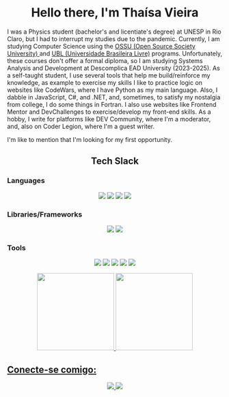 <h1 align="center">Hello there, I'm Thaísa Vieira</h1>      
I was a Physics student (bachelor's and licentiate's degree) at UNESP in Rio Claro, but I had to interrupt my studies due to the pandemic.  Currently, I am studying Computer Science using the <a href = "https://github.com/ossu/computer-science"> OSSU (Open Source Society University) </a> and <a href = "https://github.com/Universidade-Livre"> UBL (Universidade Brasileira Livre)</a> programs. Unfortunately, these courses don't offer a formal diploma, so I am studying Systems Analysis and Development at Descomplica EAD University (2023-2025). As a self-taught student, I use several tools that help me build/reinforce my knowledge, as example to exercise my skills I like to practice logic on websites like CodeWars, where I have Python as my main language. Also, I dabble in JavaScript, C#, and .NET, and, sometimes, to satisfy my nostalgia from college, I do some things in Fortran. I also use websites like Frontend Mentor and DevChallenges to exercise/develop my front-end skills. As a hobby, I write for platforms like DEV Community, where I'm a moderator, and, also on Coder Legion, where I'm a guest writer.

I'm like to mention that I'm looking for my first opportunity.

<h2 align= "center">Tech Slack</h2>
<h3>Languages</h3>
    <p align="center">
        <a href=#><img src="https://img.shields.io/badge/python-3670A0?style=for-the-badge&logo=python&logoColor=ffdd54"></a>
        <a href=#><img src="https://img.shields.io/badge/javascript-%23323330.svg?style=for-the-badge&logo=javascript&logoColor=%23F7DF1E"></a>
        <a href=#><img src="https://img.shields.io/badge/c%23-%23239120.svg?style=for-the-badge&logo=csharp&logoColor=white"></a>
        <a href=#><img src="https://img.shields.io/badge/Fortran-%23734F96.svg?style=for-the-badge&logo=fortran&logoColor=white"></a>
</p>

<h3>Libraries/Frameworks</h3>
    <p align="center">
        <a href=#><img src="https://img.shields.io/badge/.NET-5C2D91?style=for-the-badge&logo=.net&logoColor=white"></a>
        <a href=#><img src="https://img.shields.io/badge/Anaconda-%2344A833.svg?style=for-the-badge&logo=anaconda&logoColor=white"></a>
    </p>
    
<h3>Tools</h3>
    <p align="center">
        <a href=#><img src="https://img.shields.io/badge/latex-%23008080.svg?style=for-the-badge&logo=latex&logoColor=white"></a>
        <a href=#><img src="https://img.shields.io/badge/Prezi-%23000000.svg?style=for-the-badge&logo=Prezi&logoColor=white"></a>
        <a href=#><img src="https://img.shields.io/badge/markdown-%23000000.svg?style=for-the-badge&logo=markdown&logoColor=white"></a>
        <a href=#><img src="https://img.shields.io/badge/html5-%23E34F26.svg?style=for-the-badge&logo=html5&logoColor=white"></a>
        <a href=#><img src="https://img.shields.io/badge/css3-%231572B6.svg?style=for-the-badge&logo=css3&logoColor=white"></a>
    </p>
    


      
<div>
    <p align="center">
      <a href="https://github.com/thaisavieira">
   <img height="180em" src="https://github-readme-stats.vercel.app/api?username=thaisavieira&show_icons=true&theme=midnight-purple&include_all_commits=true&count_private=true"/>
   <img height="180em" src="https://github-readme-stats.vercel.app/api/top-langs/?username=thaisavieira&layout=compact&langs_count=6&theme=midnight-purple"/>
</div>
</p>
<h2>Conecte-se comigo:</h2>
<p align="center">
    <a href="https://www.linkedin.com/in/thaisa-vieira/" target="_blank"><img src="https://img.shields.io/badge/linkedin-000?style=for-the-badge&logo=linkedin&logoColor=whit"</a>
    <a href="http://dev.to/thaisavieira" target="_blank"><img src="https://img.shields.io/badge/dev-000?style=for-the-badge&logo=dev&logoColor=whit"</a>
</p>

